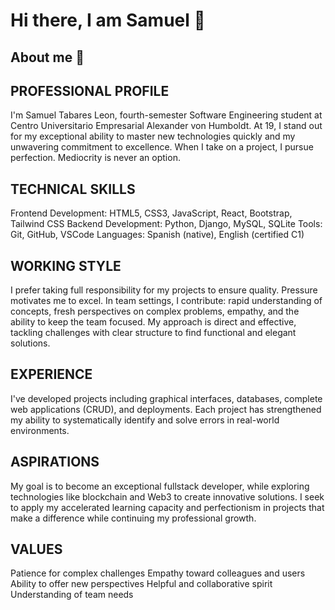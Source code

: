# Hi there, I am Samuel 👋

## About me 🚀

## PROFESSIONAL PROFILE

I'm Samuel Tabares Leon, fourth-semester Software Engineering student at Centro Universitario Empresarial Alexander von Humboldt. At 19, I stand out for my exceptional ability to master new technologies quickly and my unwavering commitment to excellence. When I take on a project, I pursue perfection. Mediocrity is never an option.

## TECHNICAL SKILLS

Frontend Development: HTML5, CSS3, JavaScript, React, Bootstrap, Tailwind CSS
Backend Development: Python, Django, MySQL, SQLite
Tools: Git, GitHub, VSCode
Languages: Spanish (native), English (certified C1)

## WORKING STYLE

I prefer taking full responsibility for my projects to ensure quality. Pressure motivates me to excel. In team settings, I contribute: rapid understanding of concepts, fresh perspectives on complex problems, empathy, and the ability to keep the team focused. My approach is direct and effective, tackling challenges with clear structure to find functional and elegant solutions.

## EXPERIENCE

I've developed projects including graphical interfaces, databases, complete web applications (CRUD), and deployments. Each project has strengthened my ability to systematically identify and solve errors in real-world environments.

## ASPIRATIONS

My goal is to become an exceptional fullstack developer, while exploring technologies like blockchain and Web3 to create innovative solutions. I seek to apply my accelerated learning capacity and perfectionism in projects that make a difference while continuing my professional growth.

## VALUES

Patience for complex challenges
Empathy toward colleagues and users
Ability to offer new perspectives
Helpful and collaborative spirit
Understanding of team needs<br>

